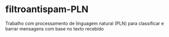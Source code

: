 # filtroantispam-PLN
Trabalho com processamento de linguagem natural (PLN) para classificar e barrar mensagens com base no texto recebido
